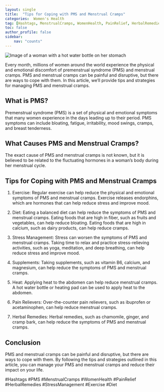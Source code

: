 ```yaml
---
layout: single
title:  "Tips for Coping with PMS and Menstrual Cramps"
categories:  Women's Health
tag: [Hashtags, MenstrualCramps, WomenHealth, PainRelief, HerbalRemedies, StressManagement, Exercise, Diet, ]
toc: false
author_profile: false
sidebar:
    nav: "counts"
---
```

    
![Image of a woman with a hot water bottle on her stomach](https://images.pexels.com/photos/1407943/pexels-photo-1407943.jpeg?auto=compress&cs=tinysrgb&dpr=2&h=750&w=1260)

Every month, millions of women around the world experience the physical and emotional discomfort of premenstrual syndrome (PMS) and menstrual cramps. PMS and menstrual cramps can be painful and disruptive, but there are ways to cope with them. In this article, we’ll provide tips and strategies for managing PMS and menstrual cramps. 

## What is PMS?

Premenstrual syndrome (PMS) is a set of physical and emotional symptoms that many women experience in the days leading up to their period. PMS symptoms can include bloating, fatigue, irritability, mood swings, cramps, and breast tenderness. 

## What Causes PMS and Menstrual Cramps?

The exact cause of PMS and menstrual cramps is not known, but it is believed to be related to the fluctuating hormones in a woman’s body during her menstrual cycle. 

## Tips for Coping with PMS and Menstrual Cramps

1. Exercise: Regular exercise can help reduce the physical and emotional symptoms of PMS and menstrual cramps. Exercise releases endorphins, which are hormones that can help reduce stress and improve mood. 

2. Diet: Eating a balanced diet can help reduce the symptoms of PMS and menstrual cramps. Eating foods that are high in fiber, such as fruits and vegetables, can help reduce bloating. Eating foods that are high in calcium, such as dairy products, can help reduce cramps. 

3. Stress Management: Stress can worsen the symptoms of PMS and menstrual cramps. Taking time to relax and practice stress-relieving activities, such as yoga, meditation, and deep breathing, can help reduce stress and improve mood. 

4. Supplements: Taking supplements, such as vitamin B6, calcium, and magnesium, can help reduce the symptoms of PMS and menstrual cramps. 

5. Heat: Applying heat to the abdomen can help reduce menstrual cramps. A hot water bottle or heating pad can be used to apply heat to the abdomen. 

6. Pain Relievers: Over-the-counter pain relievers, such as ibuprofen or acetaminophen, can help reduce menstrual cramps. 

7. Herbal Remedies: Herbal remedies, such as chamomile, ginger, and cramp bark, can help reduce the symptoms of PMS and menstrual cramps. 

## Conclusion

PMS and menstrual cramps can be painful and disruptive, but there are ways to cope with them. By following the tips and strategies outlined in this article, you can manage your PMS and menstrual cramps and reduce their impact on your life. 

#Hashtags 
#PMS #MenstrualCramps #WomenHealth #PainRelief #HerbalRemedies #StressManagement #Exercise #Diet